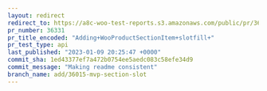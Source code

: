 ```yaml
---
layout: redirect
redirect_to: https://a8c-woo-test-reports.s3.amazonaws.com/public/pr/36331/api/index.html
pr_number: 36331
pr_title_encoded: "Adding+WooProductSectionItem+slotfill+"
pr_test_type: api
last_published: "2023-01-09 20:25:47 +0000"
commit_sha: 1ed43377ef7a472b0754ee5aedc083c58efe34d9
commit_message: "Making readme consistent"
branch_name: add/36015-mvp-section-slot
---
```

